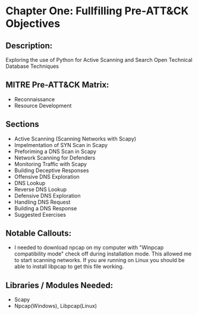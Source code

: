 # Chapter One: Fullfilling Pre-ATT&CK Objectives

## Description:
Exploring the use of Python for Active Scanning and Search Open Technical Database Techniques 

## MITRE Pre-ATT&CK Matrix: 
- Reconnaissance
- Resource Development

## Sections
- Active Scanning (Scanning Networks with Scapy)
- Impelmentation of SYN Scan in Scapy
- Preforiming a DNS Scan in Scapy
- Network Scanning for Defenders
- Monitoring Traffic with Scapy
- Building Deceptive Responses
- Offensive DNS Exploration
- DNS Lookup
- Reverse DNS Lookup
- Defensive DNS Exploration
- Handling DNS Request
- Building a DNS Response
- Suggested Exercises

## Notable Callouts:
- I needed to download npcap on my computer with "Winpcap compatibility mode" check off during installation mode. This allowed me to start scanning networks. If you are running on Linux you should be able to install libpcap to get this file working. 

## Libraries / Modules Needed:
- Scapy
- Npcap(Windows), Libpcap(Linux)